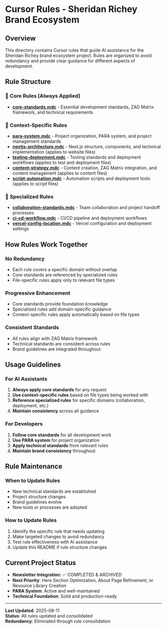 # Cursor Rules - Sheridan Richey Brand Ecosystem

## Overview
This directory contains Cursor rules that guide AI assistance for the Sheridan Richey brand ecosystem project. Rules are organized to avoid redundancy and provide clear guidance for different aspects of development.

## Rule Structure

### 🎯 **Core Rules (Always Applied)**
- **[core-standards.mdc](mdc:.cursor/rules/core-standards.mdc)** - Essential development standards, ZAG Matrix framework, and technical requirements

### 📁 **Context-Specific Rules**
- **[para-system.mdc](mdc:.cursor/rules/para-system.mdc)** - Project organization, PARA system, and project management standards
- **[nextjs-architecture.mdc](mdc:.cursor/rules/nextjs-architecture.mdc)** - Next.js structure, components, and technical implementation (applies to website files)
- **[testing-deployment.mdc](mdc:.cursor/rules/testing-deployment.mdc)** - Testing standards and deployment workflows (applies to test and deployment files)
- **[content-strategy.mdc](mdc:.cursor/rules/content-strategy.mdc)** - Content creation, ZAG Matrix integration, and content management (applies to content files)
- **[script-automation.mdc](mdc:.cursor/rules/script-automation.mdc)** - Automation scripts and deployment tools (applies to script files)

### 🔧 **Specialized Rules**
- **[collaboration-standards.mdc](mdc:.cursor/rules/collaboration-standards.mdc)** - Team collaboration and project handoff processes
- **[ci-cd-workflow.mdc](mdc:.cursor/rules/ci-cd-workflow.mdc)** - CI/CD pipeline and deployment workflows
- **[vercel-config-location.mdc](mdc:.cursor/rules/vercel-config-location.mdc)** - Vercel configuration and deployment settings

## How Rules Work Together

### **No Redundancy**
- Each rule covers a specific domain without overlap
- Core standards are referenced by specialized rules
- File-specific rules apply only to relevant file types

### **Progressive Enhancement**
- Core standards provide foundation knowledge
- Specialized rules add domain-specific guidance
- Context-specific rules apply automatically based on file types

### **Consistent Standards**
- All rules align with ZAG Matrix framework
- Technical standards are consistent across rules
- Brand guidelines are integrated throughout

## Usage Guidelines

### **For AI Assistants**
1. **Always apply core standards** for any request
2. **Use context-specific rules** based on file types being worked with
3. **Reference specialized rules** for specific domains (collaboration, deployment, etc.)
4. **Maintain consistency** across all guidance

### **For Developers**
1. **Follow core standards** for all development work
2. **Use PARA system** for project organization
3. **Apply technical standards** from relevant rules
4. **Maintain brand consistency** throughout

## Rule Maintenance

### **When to Update Rules**
- New technical standards are established
- Project structure changes
- Brand guidelines evolve
- New tools or processes are adopted

### **How to Update Rules**
1. Identify the specific rule that needs updating
2. Make targeted changes to avoid redundancy
3. Test rule effectiveness with AI assistance
4. Update this README if rule structure changes

## Current Project Status
- **Newsletter Integration**: ✅ COMPLETED & ARCHIVED
- **Next Priority**: Hero Section Optimization, About Page Refinement, or Resource Library Creation
- **PARA System**: Active and well-maintained
- **Technical Foundation**: Solid and production-ready

---

**Last Updated**: 2025-08-11  
**Status**: All rules updated and consolidated  
**Redundancy**: Eliminated through rule consolidation
